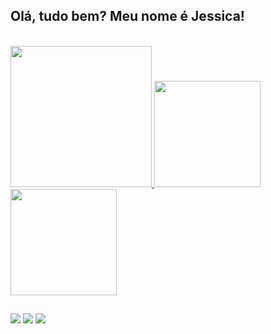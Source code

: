 ## Olá, tudo bem? Meu nome é Jessica! 
<div style="display: inline_block"><br>

  <a href="https://github.com/miyukiiy">
    <img height="226em" src="https://media.discordapp.net/attachments/879131658043944991/879137612550529074/github_banner2.png">
    <img height="170em" src="https://github-readme-stats.vercel.app/api?username=miyukiiy&show_icons=true&theme=gruvbox&include_all_commits=true&count_private=true"/>
    <img height="170em" src="https://github-readme-stats.vercel.app/api/top-langs/?username=miyukiiy&layout=compact&langs_count=7&theme=gruvbox"/>
</div>
  
  ##
  
  <a href="https://instagram.com/miyuki_ilus" target="_blank"><img src="https://img.shields.io/badge/-Instagram-%23E4405F?style=for-the-badge&logo=instagram&logoColor=white" target="_blank"></a>
  <a href = "mailto:jessica.miwasaki@gmail.com"><img src="https://img.shields.io/badge/-Gmail-%23333?style=for-the-badge&logo=gmail&logoColor=white" target="_blank"></a>
  <a href="https://www.linkedin.com/in/jessicamiwasaki/" target="_blank"><img src="https://img.shields.io/badge/-LinkedIn-%230077B5?style=for-the-badge&logo=linkedin&logoColor=white" target="_blank"></a> 
</div>
